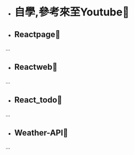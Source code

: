 - # 自學,參考來至Youtube🔋


- ## Reactpage🔋


<div> ... </div>


- ## Reactweb🔋



<div> ... </div>

- ## React_todo🔋


<div> ... </div>


- ## Weather-API🔋



<div> ... </div>
